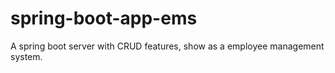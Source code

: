 # spring-boot-app-ems
A spring boot server with CRUD features, show as a employee management system. 
